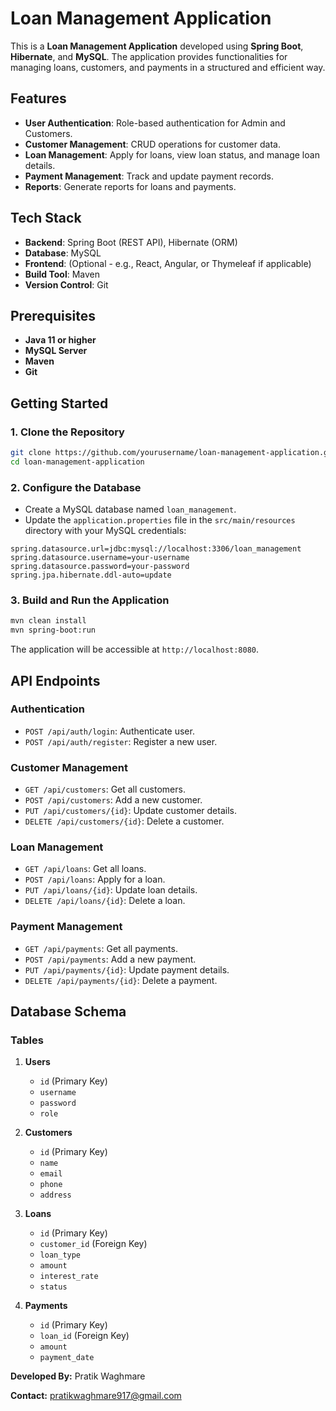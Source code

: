 # Loan Management Application

This is a **Loan Management Application** developed using **Spring Boot**, **Hibernate**, and **MySQL**. The application provides functionalities for managing loans, customers, and payments in a structured and efficient way.

## Features

- **User Authentication**: Role-based authentication for Admin and Customers.
- **Customer Management**: CRUD operations for customer data.
- **Loan Management**: Apply for loans, view loan status, and manage loan details.
- **Payment Management**: Track and update payment records.
- **Reports**: Generate reports for loans and payments.

## Tech Stack

- **Backend**: Spring Boot (REST API), Hibernate (ORM)
- **Database**: MySQL
- **Frontend**: (Optional - e.g., React, Angular, or Thymeleaf if applicable)
- **Build Tool**: Maven
- **Version Control**: Git

## Prerequisites

- **Java 11 or higher**
- **MySQL Server**
- **Maven**
- **Git**

## Getting Started

### 1. Clone the Repository

```bash
git clone https://github.com/yourusername/loan-management-application.git
cd loan-management-application
```

### 2. Configure the Database

- Create a MySQL database named `loan_management`.
- Update the `application.properties` file in the `src/main/resources` directory with your MySQL credentials:

```properties
spring.datasource.url=jdbc:mysql://localhost:3306/loan_management
spring.datasource.username=your-username
spring.datasource.password=your-password
spring.jpa.hibernate.ddl-auto=update
```

### 3. Build and Run the Application

```bash
mvn clean install
mvn spring-boot:run
```

The application will be accessible at `http://localhost:8080`.

## API Endpoints

### Authentication
- `POST /api/auth/login`: Authenticate user.
- `POST /api/auth/register`: Register a new user.

### Customer Management
- `GET /api/customers`: Get all customers.
- `POST /api/customers`: Add a new customer.
- `PUT /api/customers/{id}`: Update customer details.
- `DELETE /api/customers/{id}`: Delete a customer.

### Loan Management
- `GET /api/loans`: Get all loans.
- `POST /api/loans`: Apply for a loan.
- `PUT /api/loans/{id}`: Update loan details.
- `DELETE /api/loans/{id}`: Delete a loan.

### Payment Management
- `GET /api/payments`: Get all payments.
- `POST /api/payments`: Add a new payment.
- `PUT /api/payments/{id}`: Update payment details.
- `DELETE /api/payments/{id}`: Delete a payment.

## Database Schema

### Tables
1. **Users**
   - `id` (Primary Key)
   - `username`
   - `password`
   - `role`

2. **Customers**
   - `id` (Primary Key)
   - `name`
   - `email`
   - `phone`
   - `address`

3. **Loans**
   - `id` (Primary Key)
   - `customer_id` (Foreign Key)
   - `loan_type`
   - `amount`
   - `interest_rate`
   - `status`

4. **Payments**
   - `id` (Primary Key)
   - `loan_id` (Foreign Key)
   - `amount`
   - `payment_date`



**Developed By:** Pratik Waghmare

**Contact:** pratikwaghmare917@gmail.com
